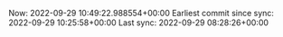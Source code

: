 Now: 2022-09-29 10:49:22.988554+00:00 Earliest commit since sync: 2022-09-29 10:25:58+00:00 Last sync: 2022-09-29 08:28:26+00:00
